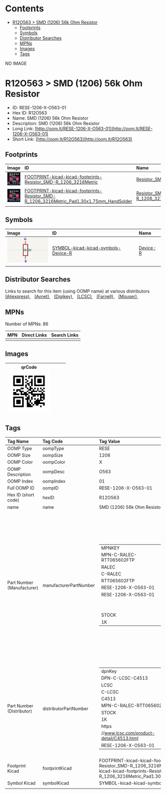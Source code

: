 



Contents
========

* [R12O563 > SMD (1206) 56k Ohm Resistor](#r12o563--smd-1206-56k-ohm-resistor)
	* [Footprints](#footprints)
	* [Symbols](#symbols)
	* [Distributor Searches](#distributor-searches)
	* [MPNs](#mpns)
	* [Images](#images)
	* [Tags](#tags)
  
NO IMAGE  
# R12O563 > SMD (1206) 56k Ohm Resistor

- ID: RESE-1206-X-O563-01
- Hex ID: R12O563
- Name: SMD (1206) 56k Ohm Resistor
- Description: SMD (1206) 56k Ohm Resistor
- Long Link: [http://oom.lt/RESE-1206-X-O563-01](http://oom.lt/RESE-1206-X-O563-01)
- Short Link: [http://oom.lt/R12O563](http://oom.lt/R12O563)

## Footprints
  

|Image|ID|Name|
| :--- | :--- | :--- |
|[![](https://raw.githubusercontent.com/oomlout/oomlout_OOMP_eda_V2/main/FOOTPRINT/kicad/kicad-footprints/Resistor_SMD/R_1206_3216Metric/image_140.png)](https://github.com/oomlout/oomlout_OOMP_eda_V2/tree/main/FOOTPRINT/kicad/kicad-footprints/Resistor_SMD/R_1206_3216Metric/)|[FOOTPRINT-kicad-kicad-footprints-Resistor_SMD-R_1206_3216Metric](https://github.com/oomlout/oomlout_OOMP_eda_V2/tree/main/FOOTPRINT/kicad/kicad-footprints/Resistor_SMD/R_1206_3216Metric/)|[Resistor_SMD : R_1206_3216Metric](https://github.com/oomlout/oomlout_OOMP_eda_V2/tree/main/FOOTPRINT/kicad/kicad-footprints/Resistor_SMD/R_1206_3216Metric/)|
|[![](https://raw.githubusercontent.com/oomlout/oomlout_OOMP_eda_V2/main/FOOTPRINT/kicad/kicad-footprints/Resistor_SMD/R_1206_3216Metric_Pad1.30x1.75mm_HandSolder/image_140.png)](https://github.com/oomlout/oomlout_OOMP_eda_V2/tree/main/FOOTPRINT/kicad/kicad-footprints/Resistor_SMD/R_1206_3216Metric_Pad1.30x1.75mm_HandSolder/)|[FOOTPRINT-kicad-kicad-footprints-Resistor_SMD-R_1206_3216Metric_Pad1.30x1.75mm_HandSolder](https://github.com/oomlout/oomlout_OOMP_eda_V2/tree/main/FOOTPRINT/kicad/kicad-footprints/Resistor_SMD/R_1206_3216Metric_Pad1.30x1.75mm_HandSolder/)|[Resistor_SMD : R_1206_3216Metric_Pad1.30x1.75mm_HandSolder](https://github.com/oomlout/oomlout_OOMP_eda_V2/tree/main/FOOTPRINT/kicad/kicad-footprints/Resistor_SMD/R_1206_3216Metric_Pad1.30x1.75mm_HandSolder/)|
||||

## Symbols
  

|Image|ID|Name|
| :--- | :--- | :--- |
|[![](https://raw.githubusercontent.com/oomlout/oomlout_OOMP_eda_V2/main/SYMBOL/kicad/kicad-symbols/Device/R/image_140.png)](https://github.com/oomlout/oomlout_OOMP_eda_V2/tree/main/SYMBOL/kicad/kicad-symbols/Device/R/)|[SYMBOL-kicad-kicad-symbols-Device-R](https://github.com/oomlout/oomlout_OOMP_eda_V2/tree/main/SYMBOL/kicad/kicad-symbols/Device/R/)|[Device : R](https://github.com/oomlout/oomlout_OOMP_eda_V2/tree/main/SYMBOL/kicad/kicad-symbols/Device/R/)|
||||

## Distributor Searches
  
Links to search for this item (using OOMP name) at various distributors  
[(Aliexpress) ](https://www.aliexpress.com/wholesale?SearchText=1117SMD+1206+56k+Ohm+Resistor)&nbsp;&nbsp;&nbsp;[(Avnet) ](https://www.avnet.com/shop/us/search/SMD+1206+56k+Ohm+Resistor)&nbsp;&nbsp;&nbsp;[(Digikey) ](https://www.digikey.co.uk/en/products/result?s=SMD+1206+56k+Ohm+Resistor)&nbsp;&nbsp;&nbsp;[(LCSC) ](https://www.lcsc.com/search?q=SMD+1206+56k+Ohm+Resistor)&nbsp;&nbsp;&nbsp;[(Farnell) ](https://uk.farnell.com/search?st=SMD+1206+56k+Ohm+Resistor)&nbsp;&nbsp;&nbsp;[(Mouser) ](https://www.mouser.com/c/?q=SMD+1206+56k+Ohm+Resistor)&nbsp;&nbsp;&nbsp;
## MPNs
  
Number of MPNs: 86  

|MPN|Direct Links|Search Links|
| :--- | :--- | :--- |
||||

## Images
  

|qrCode<br>[![](https://raw.githubusercontent.com/oomlout/oomlout_OOMP_parts_V2/main/RESE/1206/X/O563/01/qrCode_140.png)](https://github.com/oomlout/oomlout_OOMP_parts_V2/tree/main/RESE/1206/X/O563/01/qrCode.png)||||
| :---: | :---: | :---: | :---: |

## Tags
  

|Tag Name|Tag Code|Tag Value|
| :--- | :--- | :--- |
|OOMP Type|oompType|RESE|
|OOMP Size|oompSize|1206|
|OOMP Color|oompColor|X|
|OOMP Description|oompDesc|O563|
|OOMP Index|oompIndex|01|
|Full OOMP ID|oompID|RESE-1206-X-O563-01|
|Hex ID (short code)|hexID|R12O563|
|name|name|SMD (1206) 56k Ohm Resistor|
|Part Number (Manufacturer)|manufacturerPartNumber|<table><tr><td>MPNKEY</td></tr><tr><td> MPN-C-RALEC-RTT065602FTP</td><td> MANUFACTURER</td></tr><tr><td> RALEC</td><td> MANUCODE</td></tr><tr><td> C-RALEC</td><td> MPN</td></tr><tr><td> RTT065602FTP</td><td> OOMPIDPARTIAL</td></tr><tr><td> RESE-1206-X-O563-01</td><td> OOMPID</td></tr><tr><td> RESE-1206-X-O563-01</td><td> LINK</td></tr><tr><td> </td><td> DESCRIPTION</td></tr><tr><td> </td><td> TAGS</td></tr><tr><td> STOCK</td></tr><tr><td>1K</td></tr></table></td><td> <table><tr><td>MPNKEY</td></tr><tr><td> MPN-C-UNIROY-1206W4F5602T5E</td><td> MANUFACTURER</td></tr><tr><td> UNI-ROYAL(Uniroyal Elec)</td><td> MANUCODE</td></tr><tr><td> C-UNIROY</td><td> MPN</td></tr><tr><td> 1206W4F5602T5E</td><td> OOMPIDPARTIAL</td></tr><tr><td> RESE-1206-X-O563-01</td><td> OOMPID</td></tr><tr><td> RESE-1206-X-O563-01</td><td> LINK</td></tr><tr><td> </td><td> DESCRIPTION</td></tr><tr><td> </td><td> TAGS</td></tr><tr><td> STOCK</td></tr><tr><td>1K</td></tr></table></td><td> <table><tr><td>MPNKEY</td></tr><tr><td> MPN-C-UNIROY-1206W4J0563T5E</td><td> MANUFACTURER</td></tr><tr><td> UNI-ROYAL(Uniroyal Elec)</td><td> MANUCODE</td></tr><tr><td> C-UNIROY</td><td> MPN</td></tr><tr><td> 1206W4J0563T5E</td><td> OOMPIDPARTIAL</td></tr><tr><td> RESE-1206-X-O563-01</td><td> OOMPID</td></tr><tr><td> RESE-1206-X-O563-01</td><td> LINK</td></tr><tr><td> </td><td> DESCRIPTION</td></tr><tr><td> </td><td> TAGS</td></tr><tr><td> STOCK</td></tr><tr><td>1K</td></tr></table></td><td> <table><tr><td>MPNKEY</td></tr><tr><td> MPN-C-LIZELE-CR1206F45602G</td><td> MANUFACTURER</td></tr><tr><td> LIZ Elec</td><td> MANUCODE</td></tr><tr><td> C-LIZELE</td><td> MPN</td></tr><tr><td> CR1206F45602G</td><td> OOMPIDPARTIAL</td></tr><tr><td> RESE-1206-X-O563-01</td><td> OOMPID</td></tr><tr><td> RESE-1206-X-O563-01</td><td> LINK</td></tr><tr><td> </td><td> DESCRIPTION</td></tr><tr><td> </td><td> TAGS</td></tr><tr><td> STOCK</td></tr><tr><td>1K</td></tr></table></td><td> <table><tr><td>MPNKEY</td></tr><tr><td> MPN-C-LIZELE-CR1206J40563G</td><td> MANUFACTURER</td></tr><tr><td> LIZ Elec</td><td> MANUCODE</td></tr><tr><td> C-LIZELE</td><td> MPN</td></tr><tr><td> CR1206J40563G</td><td> OOMPIDPARTIAL</td></tr><tr><td> RESE-1206-X-O563-01</td><td> OOMPID</td></tr><tr><td> RESE-1206-X-O563-01</td><td> LINK</td></tr><tr><td> </td><td> DESCRIPTION</td></tr><tr><td> </td><td> TAGS</td></tr><tr><td> </td></tr></table></td><td> <table><tr><td>MPNKEY</td></tr><tr><td> MPN-C-RALEC-RTT06563JTP</td><td> MANUFACTURER</td></tr><tr><td> RALEC</td><td> MANUCODE</td></tr><tr><td> C-RALEC</td><td> MPN</td></tr><tr><td> RTT06563JTP</td><td> OOMPIDPARTIAL</td></tr><tr><td> RESE-1206-X-O563-01</td><td> OOMPID</td></tr><tr><td> RESE-1206-X-O563-01</td><td> LINK</td></tr><tr><td> </td><td> DESCRIPTION</td></tr><tr><td> </td><td> TAGS</td></tr><tr><td> </td></tr></table></td><td> <table><tr><td>MPNKEY</td></tr><tr><td> MPN-C-YAGEO-RC1206JR-0756KL</td><td> MANUFACTURER</td></tr><tr><td> YAGEO</td><td> MANUCODE</td></tr><tr><td> C-YAGEO</td><td> MPN</td></tr><tr><td> RC1206JR-0756KL</td><td> OOMPIDPARTIAL</td></tr><tr><td> RESE-1206-X-O563-01</td><td> OOMPID</td></tr><tr><td> RESE-1206-X-O563-01</td><td> LINK</td></tr><tr><td> </td><td> DESCRIPTION</td></tr><tr><td> </td><td> TAGS</td></tr><tr><td> </td></tr></table></td><td> <table><tr><td>MPNKEY</td></tr><tr><td> MPN-C-YAGEO-RC1206FR-0756KL</td><td> MANUFACTURER</td></tr><tr><td> YAGEO</td><td> MANUCODE</td></tr><tr><td> C-YAGEO</td><td> MPN</td></tr><tr><td> RC1206FR-0756KL</td><td> OOMPIDPARTIAL</td></tr><tr><td> RESE-1206-X-O563-01</td><td> OOMPID</td></tr><tr><td> RESE-1206-X-O563-01</td><td> LINK</td></tr><tr><td> </td><td> DESCRIPTION</td></tr><tr><td> </td><td> TAGS</td></tr><tr><td> STOCK</td></tr><tr><td>1K</td></tr></table></td><td> <table><tr><td>MPNKEY</td></tr><tr><td> MPN-C-WALSIN-WR12X5602FTL</td><td> MANUFACTURER</td></tr><tr><td> Walsin Tech Corp</td><td> MANUCODE</td></tr><tr><td> C-WALSIN</td><td> MPN</td></tr><tr><td> WR12X5602FTL</td><td> OOMPIDPARTIAL</td></tr><tr><td> RESE-1206-X-O563-01</td><td> OOMPID</td></tr><tr><td> RESE-1206-X-O563-01</td><td> LINK</td></tr><tr><td> </td><td> DESCRIPTION</td></tr><tr><td> </td><td> TAGS</td></tr><tr><td> </td></tr></table></td><td> <table><tr><td>MPNKEY</td></tr><tr><td> MPN-C-WALSIN-WR12X563JTL</td><td> MANUFACTURER</td></tr><tr><td> Walsin Tech Corp</td><td> MANUCODE</td></tr><tr><td> C-WALSIN</td><td> MPN</td></tr><tr><td> WR12X563JTL</td><td> OOMPIDPARTIAL</td></tr><tr><td> RESE-1206-X-O563-01</td><td> OOMPID</td></tr><tr><td> RESE-1206-X-O563-01</td><td> LINK</td></tr><tr><td> </td><td> DESCRIPTION</td></tr><tr><td> </td><td> TAGS</td></tr><tr><td> </td></tr></table></td><td> <table><tr><td>MPNKEY</td></tr><tr><td> MPN-C-YAGEO-AC1206FR-0756KL</td><td> MANUFACTURER</td></tr><tr><td> YAGEO</td><td> MANUCODE</td></tr><tr><td> C-YAGEO</td><td> MPN</td></tr><tr><td> AC1206FR-0756KL</td><td> OOMPIDPARTIAL</td></tr><tr><td> RESE-1206-X-O563-01</td><td> OOMPID</td></tr><tr><td> RESE-1206-X-O563-01</td><td> LINK</td></tr><tr><td> </td><td> DESCRIPTION</td></tr><tr><td> </td><td> TAGS</td></tr><tr><td> STOCK</td></tr><tr><td>1K</td></tr></table></td><td> <table><tr><td>MPNKEY</td></tr><tr><td> MPN-C-YAGEO-AC1206JR-0756KL</td><td> MANUFACTURER</td></tr><tr><td> YAGEO</td><td> MANUCODE</td></tr><tr><td> C-YAGEO</td><td> MPN</td></tr><tr><td> AC1206JR-0756KL</td><td> OOMPIDPARTIAL</td></tr><tr><td> RESE-1206-X-O563-01</td><td> OOMPID</td></tr><tr><td> RESE-1206-X-O563-01</td><td> LINK</td></tr><tr><td> </td><td> DESCRIPTION</td></tr><tr><td> </td><td> TAGS</td></tr><tr><td> </td></tr></table></td><td> <table><tr><td>MPNKEY</td></tr><tr><td> MPN-C-EVEROH-CR1206F56K0P05Z</td><td> MANUFACTURER</td></tr><tr><td> Ever Ohms Tech</td><td> MANUCODE</td></tr><tr><td> C-EVEROH</td><td> MPN</td></tr><tr><td> CR1206F56K0P05Z</td><td> OOMPIDPARTIAL</td></tr><tr><td> RESE-1206-X-O563-01</td><td> OOMPID</td></tr><tr><td> RESE-1206-X-O563-01</td><td> LINK</td></tr><tr><td> </td><td> DESCRIPTION</td></tr><tr><td> </td><td> TAGS</td></tr><tr><td> </td></tr></table></td><td> <table><tr><td>MPNKEY</td></tr><tr><td> MPN-C-EVEROH-CR1206J56K0P05Z</td><td> MANUFACTURER</td></tr><tr><td> Ever Ohms Tech</td><td> MANUCODE</td></tr><tr><td> C-EVEROH</td><td> MPN</td></tr><tr><td> CR1206J56K0P05Z</td><td> OOMPIDPARTIAL</td></tr><tr><td> RESE-1206-X-O563-01</td><td> OOMPID</td></tr><tr><td> RESE-1206-X-O563-01</td><td> LINK</td></tr><tr><td> </td><td> DESCRIPTION</td></tr><tr><td> </td><td> TAGS</td></tr><tr><td> STOCK</td></tr><tr><td>1K</td></tr></table></td><td> <table><tr><td>MPNKEY</td></tr><tr><td> MPN-C-FHGUAN-RS-06K563JT</td><td> MANUFACTURER</td></tr><tr><td> FH (Guangdong Fenghua Advanced Tech)</td><td> MANUCODE</td></tr><tr><td> C-FHGUAN</td><td> MPN</td></tr><tr><td> RS-06K563JT</td><td> OOMPIDPARTIAL</td></tr><tr><td> RESE-1206-X-O563-01</td><td> OOMPID</td></tr><tr><td> RESE-1206-X-O563-01</td><td> LINK</td></tr><tr><td> </td><td> DESCRIPTION</td></tr><tr><td> </td><td> TAGS</td></tr><tr><td> </td></tr></table></td><td> <table><tr><td>MPNKEY</td></tr><tr><td> MPN-C-FHGUAN-RS-06K5602FT</td><td> MANUFACTURER</td></tr><tr><td> FH (Guangdong Fenghua Advanced Tech)</td><td> MANUCODE</td></tr><tr><td> C-FHGUAN</td><td> MPN</td></tr><tr><td> RS-06K5602FT</td><td> OOMPIDPARTIAL</td></tr><tr><td> RESE-1206-X-O563-01</td><td> OOMPID</td></tr><tr><td> RESE-1206-X-O563-01</td><td> LINK</td></tr><tr><td> </td><td> DESCRIPTION</td></tr><tr><td> </td><td> TAGS</td></tr><tr><td> STOCK</td></tr><tr><td>1K</td></tr></table></td><td> <table><tr><td>MPNKEY</td></tr><tr><td> MPN-C-KOASPE-RK73H2BTTD5602F</td><td> MANUFACTURER</td></tr><tr><td> KOA Speer Elec</td><td> MANUCODE</td></tr><tr><td> C-KOASPE</td><td> MPN</td></tr><tr><td> RK73H2BTTD5602F</td><td> OOMPIDPARTIAL</td></tr><tr><td> RESE-1206-X-O563-01</td><td> OOMPID</td></tr><tr><td> RESE-1206-X-O563-01</td><td> LINK</td></tr><tr><td> </td><td> DESCRIPTION</td></tr><tr><td> </td><td> TAGS</td></tr><tr><td> </td></tr></table></td><td> <table><tr><td>MPNKEY</td></tr><tr><td> MPN-C-RESIST-AECR1206F56K0K9</td><td> MANUFACTURER</td></tr><tr><td> Resistor.Today</td><td> MANUCODE</td></tr><tr><td> C-RESIST</td><td> MPN</td></tr><tr><td> AECR1206F56K0K9</td><td> OOMPIDPARTIAL</td></tr><tr><td> RESE-1206-X-O563-01</td><td> OOMPID</td></tr><tr><td> RESE-1206-X-O563-01</td><td> LINK</td></tr><tr><td> </td><td> DESCRIPTION</td></tr><tr><td> </td><td> TAGS</td></tr><tr><td> </td></tr></table></td><td> <table><tr><td>MPNKEY</td></tr><tr><td> MPN-C-UNIROY-AS0606J0563T5E</td><td> MANUFACTURER</td></tr><tr><td> UNI-ROYAL(Uniroyal Elec)</td><td> MANUCODE</td></tr><tr><td> C-UNIROY</td><td> MPN</td></tr><tr><td> AS0606J0563T5E</td><td> OOMPIDPARTIAL</td></tr><tr><td> RESE-1206-X-O563-01</td><td> OOMPID</td></tr><tr><td> RESE-1206-X-O563-01</td><td> LINK</td></tr><tr><td> </td><td> DESCRIPTION</td></tr><tr><td> </td><td> TAGS</td></tr><tr><td> </td></tr></table></td><td> <table><tr><td>MPNKEY</td></tr><tr><td> MPN-C-UNIROY-CQ06W4F5602T5E</td><td> MANUFACTURER</td></tr><tr><td> UNI-ROYAL(Uniroyal Elec)</td><td> MANUCODE</td></tr><tr><td> C-UNIROY</td><td> MPN</td></tr><tr><td> CQ06W4F5602T5E</td><td> OOMPIDPARTIAL</td></tr><tr><td> RESE-1206-X-O563-01</td><td> OOMPID</td></tr><tr><td> RESE-1206-X-O563-01</td><td> LINK</td></tr><tr><td> </td><td> DESCRIPTION</td></tr><tr><td> </td><td> TAGS</td></tr><tr><td> </td></tr></table></td><td> <table><tr><td>MPNKEY</td></tr><tr><td> MPN-C-VISHAY-TNPW12065K56BETA</td><td> MANUFACTURER</td></tr><tr><td> Vishay Intertech</td><td> MANUCODE</td></tr><tr><td> C-VISHAY</td><td> MPN</td></tr><tr><td> TNPW12065K56BETA</td><td> OOMPIDPARTIAL</td></tr><tr><td> RESE-1206-X-O563-01</td><td> OOMPID</td></tr><tr><td> RESE-1206-X-O563-01</td><td> LINK</td></tr><tr><td> </td><td> DESCRIPTION</td></tr><tr><td> </td><td> TAGS</td></tr><tr><td> </td></tr></table></td><td> <table><tr><td>MPNKEY</td></tr><tr><td> MPN-C-VISHAY-TNPW12068K56BETA</td><td> MANUFACTURER</td></tr><tr><td> Vishay Intertech</td><td> MANUCODE</td></tr><tr><td> C-VISHAY</td><td> MPN</td></tr><tr><td> TNPW12068K56BETA</td><td> OOMPIDPARTIAL</td></tr><tr><td> RESE-1206-X-O563-01</td><td> OOMPID</td></tr><tr><td> RESE-1206-X-O563-01</td><td> LINK</td></tr><tr><td> </td><td> DESCRIPTION</td></tr><tr><td> </td><td> TAGS</td></tr><tr><td> </td></tr></table></td><td> <table><tr><td>MPNKEY</td></tr><tr><td> MPN-C-VISHAY-TNPW12068K56BEEA</td><td> MANUFACTURER</td></tr><tr><td> Vishay Intertech</td><td> MANUCODE</td></tr><tr><td> C-VISHAY</td><td> MPN</td></tr><tr><td> TNPW12068K56BEEA</td><td> OOMPIDPARTIAL</td></tr><tr><td> RESE-1206-X-O563-01</td><td> OOMPID</td></tr><tr><td> RESE-1206-X-O563-01</td><td> LINK</td></tr><tr><td> </td><td> DESCRIPTION</td></tr><tr><td> </td><td> TAGS</td></tr><tr><td> </td></tr></table></td><td> <table><tr><td>MPNKEY</td></tr><tr><td> MPN-C-SUSUMU-PRG3216P-5602-B-T5</td><td> MANUFACTURER</td></tr><tr><td> SUSUMU</td><td> MANUCODE</td></tr><tr><td> C-SUSUMU</td><td> MPN</td></tr><tr><td> PRG3216P-5602-B-T5</td><td> OOMPIDPARTIAL</td></tr><tr><td> RESE-1206-X-O563-01</td><td> OOMPID</td></tr><tr><td> RESE-1206-X-O563-01</td><td> LINK</td></tr><tr><td> </td><td> DESCRIPTION</td></tr><tr><td> </td><td> TAGS</td></tr><tr><td> </td></tr></table></td><td> <table><tr><td>MPNKEY</td></tr><tr><td> MPN-C-SUSUMU-HRG3216P-5602-D-T5</td><td> MANUFACTURER</td></tr><tr><td> SUSUMU</td><td> MANUCODE</td></tr><tr><td> C-SUSUMU</td><td> MPN</td></tr><tr><td> HRG3216P-5602-D-T5</td><td> OOMPIDPARTIAL</td></tr><tr><td> RESE-1206-X-O563-01</td><td> OOMPID</td></tr><tr><td> RESE-1206-X-O563-01</td><td> LINK</td></tr><tr><td> </td><td> DESCRIPTION</td></tr><tr><td> </td><td> TAGS</td></tr><tr><td> </td></tr></table></td><td> <table><tr><td>MPNKEY</td></tr><tr><td> MPN-C-VISHAY-TNPW120656K0BEEN</td><td> MANUFACTURER</td></tr><tr><td> Vishay Intertech</td><td> MANUCODE</td></tr><tr><td> C-VISHAY</td><td> MPN</td></tr><tr><td> TNPW120656K0BEEN</td><td> OOMPIDPARTIAL</td></tr><tr><td> RESE-1206-X-O563-01</td><td> OOMPID</td></tr><tr><td> RESE-1206-X-O563-01</td><td> LINK</td></tr><tr><td> </td><td> DESCRIPTION</td></tr><tr><td> </td><td> TAGS</td></tr><tr><td> </td></tr></table></td><td> <table><tr><td>MPNKEY</td></tr><tr><td> MPN-C-SUSUMU-RG3216N-5602-B-T5</td><td> MANUFACTURER</td></tr><tr><td> SUSUMU</td><td> MANUCODE</td></tr><tr><td> C-SUSUMU</td><td> MPN</td></tr><tr><td> RG3216N-5602-B-T5</td><td> OOMPIDPARTIAL</td></tr><tr><td> RESE-1206-X-O563-01</td><td> OOMPID</td></tr><tr><td> RESE-1206-X-O563-01</td><td> LINK</td></tr><tr><td> </td><td> DESCRIPTION</td></tr><tr><td> </td><td> TAGS</td></tr><tr><td> </td></tr></table></td><td> <table><tr><td>MPNKEY</td></tr><tr><td> MPN-C-VISHAY-MCA12060E5602BP100</td><td> MANUFACTURER</td></tr><tr><td> Vishay Intertech</td><td> MANUCODE</td></tr><tr><td> C-VISHAY</td><td> MPN</td></tr><tr><td> MCA12060E5602BP100</td><td> OOMPIDPARTIAL</td></tr><tr><td> RESE-1206-X-O563-01</td><td> OOMPID</td></tr><tr><td> RESE-1206-X-O563-01</td><td> LINK</td></tr><tr><td> </td><td> DESCRIPTION</td></tr><tr><td> </td><td> TAGS</td></tr><tr><td> </td></tr></table></td><td> <table><tr><td>MPNKEY</td></tr><tr><td> MPN-C-VISHAY-TNPW1206156KBYEA</td><td> MANUFACTURER</td></tr><tr><td> Vishay Intertech</td><td> MANUCODE</td></tr><tr><td> C-VISHAY</td><td> MPN</td></tr><tr><td> TNPW1206156KBYEA</td><td> OOMPIDPARTIAL</td></tr><tr><td> RESE-1206-X-O563-01</td><td> OOMPID</td></tr><tr><td> RESE-1206-X-O563-01</td><td> LINK</td></tr><tr><td> </td><td> DESCRIPTION</td></tr><tr><td> </td><td> TAGS</td></tr><tr><td> </td></tr></table></td><td> <table><tr><td>MPNKEY</td></tr><tr><td> MPN-C-VISHAY-TNPW120656K0BYEA</td><td> MANUFACTURER</td></tr><tr><td> Vishay Intertech</td><td> MANUCODE</td></tr><tr><td> C-VISHAY</td><td> MPN</td></tr><tr><td> TNPW120656K0BYEA</td><td> OOMPIDPARTIAL</td></tr><tr><td> RESE-1206-X-O563-01</td><td> OOMPID</td></tr><tr><td> RESE-1206-X-O563-01</td><td> LINK</td></tr><tr><td> </td><td> DESCRIPTION</td></tr><tr><td> </td><td> TAGS</td></tr><tr><td> </td></tr></table></td><td> <table><tr><td>MPNKEY</td></tr><tr><td> MPN-C-VISHAY-TNPW120656K0BETA</td><td> MANUFACTURER</td></tr><tr><td> Vishay Intertech</td><td> MANUCODE</td></tr><tr><td> C-VISHAY</td><td> MPN</td></tr><tr><td> TNPW120656K0BETA</td><td> OOMPIDPARTIAL</td></tr><tr><td> RESE-1206-X-O563-01</td><td> OOMPID</td></tr><tr><td> RESE-1206-X-O563-01</td><td> LINK</td></tr><tr><td> </td><td> DESCRIPTION</td></tr><tr><td> </td><td> TAGS</td></tr><tr><td> </td></tr></table></td><td> <table><tr><td>MPNKEY</td></tr><tr><td> MPN-C-VISHAY-CRCW120656K0FKEAHP</td><td> MANUFACTURER</td></tr><tr><td> Vishay Intertech</td><td> MANUCODE</td></tr><tr><td> C-VISHAY</td><td> MPN</td></tr><tr><td> CRCW120656K0FKEAHP</td><td> OOMPIDPARTIAL</td></tr><tr><td> RESE-1206-X-O563-01</td><td> OOMPID</td></tr><tr><td> RESE-1206-X-O563-01</td><td> LINK</td></tr><tr><td> </td><td> DESCRIPTION</td></tr><tr><td> </td><td> TAGS</td></tr><tr><td> </td></tr></table></td><td> <table><tr><td>MPNKEY</td></tr><tr><td> MPN-C-PANASO-ERA-8AEB563V</td><td> MANUFACTURER</td></tr><tr><td> PANASONIC</td><td> MANUCODE</td></tr><tr><td> C-PANASO</td><td> MPN</td></tr><tr><td> ERA-8AEB563V</td><td> OOMPIDPARTIAL</td></tr><tr><td> RESE-1206-X-O563-01</td><td> OOMPID</td></tr><tr><td> RESE-1206-X-O563-01</td><td> LINK</td></tr><tr><td> </td><td> DESCRIPTION</td></tr><tr><td> </td><td> TAGS</td></tr><tr><td> </td></tr></table></td><td> <table><tr><td>MPNKEY</td></tr><tr><td> MPN-C-VISHAY-PATT1206E5602BGT1</td><td> MANUFACTURER</td></tr><tr><td> Vishay Intertech</td><td> MANUCODE</td></tr><tr><td> C-VISHAY</td><td> MPN</td></tr><tr><td> PATT1206E5602BGT1</td><td> OOMPIDPARTIAL</td></tr><tr><td> RESE-1206-X-O563-01</td><td> OOMPID</td></tr><tr><td> RESE-1206-X-O563-01</td><td> LINK</td></tr><tr><td> </td><td> DESCRIPTION</td></tr><tr><td> </td><td> TAGS</td></tr><tr><td> </td></tr></table></td><td> <table><tr><td>MPNKEY</td></tr><tr><td> MPN-C-PANASO-ERJ-8ENF5602V</td><td> MANUFACTURER</td></tr><tr><td> PANASONIC</td><td> MANUCODE</td></tr><tr><td> C-PANASO</td><td> MPN</td></tr><tr><td> ERJ-8ENF5602V</td><td> OOMPIDPARTIAL</td></tr><tr><td> RESE-1206-X-O563-01</td><td> OOMPID</td></tr><tr><td> RESE-1206-X-O563-01</td><td> LINK</td></tr><tr><td> </td><td> DESCRIPTION</td></tr><tr><td> </td><td> TAGS</td></tr><tr><td> </td></tr></table></td><td> <table><tr><td>MPNKEY</td></tr><tr><td> MPN-C-TECONN-CRGP1206F56K</td><td> MANUFACTURER</td></tr><tr><td> TE Connectivity</td><td> MANUCODE</td></tr><tr><td> C-TECONN</td><td> MPN</td></tr><tr><td> CRGP1206F56K</td><td> OOMPIDPARTIAL</td></tr><tr><td> RESE-1206-X-O563-01</td><td> OOMPID</td></tr><tr><td> RESE-1206-X-O563-01</td><td> LINK</td></tr><tr><td> </td><td> DESCRIPTION</td></tr><tr><td> </td><td> TAGS</td></tr><tr><td> </td></tr></table></td><td> <table><tr><td>MPNKEY</td></tr><tr><td> MPN-C-VISHAY-TNPW120656K0BEEA</td><td> MANUFACTURER</td></tr><tr><td> Vishay Intertech</td><td> MANUCODE</td></tr><tr><td> C-VISHAY</td><td> MPN</td></tr><tr><td> TNPW120656K0BEEA</td><td> OOMPIDPARTIAL</td></tr><tr><td> RESE-1206-X-O563-01</td><td> OOMPID</td></tr><tr><td> RESE-1206-X-O563-01</td><td> LINK</td></tr><tr><td> </td><td> DESCRIPTION</td></tr><tr><td> </td><td> TAGS</td></tr><tr><td> </td></tr></table></td><td> <table><tr><td>MPNKEY</td></tr><tr><td> MPN-C-PANASO-ERJ-P08J563V</td><td> MANUFACTURER</td></tr><tr><td> PANASONIC</td><td> MANUCODE</td></tr><tr><td> C-PANASO</td><td> MPN</td></tr><tr><td> ERJ-P08J563V</td><td> OOMPIDPARTIAL</td></tr><tr><td> RESE-1206-X-O563-01</td><td> OOMPID</td></tr><tr><td> RESE-1206-X-O563-01</td><td> LINK</td></tr><tr><td> </td><td> DESCRIPTION</td></tr><tr><td> </td><td> TAGS</td></tr><tr><td> </td></tr></table></td><td> <table><tr><td>MPNKEY</td></tr><tr><td> MPN-C-PANASO-ERA-8APB563V</td><td> MANUFACTURER</td></tr><tr><td> PANASONIC</td><td> MANUCODE</td></tr><tr><td> C-PANASO</td><td> MPN</td></tr><tr><td> ERA-8APB563V</td><td> OOMPIDPARTIAL</td></tr><tr><td> RESE-1206-X-O563-01</td><td> OOMPID</td></tr><tr><td> RESE-1206-X-O563-01</td><td> LINK</td></tr><tr><td> </td><td> DESCRIPTION</td></tr><tr><td> </td><td> TAGS</td></tr><tr><td> </td></tr></table></td><td> <table><tr><td>MPNKEY</td></tr><tr><td> MPN-C-PANASO-ERA-8ARW563V</td><td> MANUFACTURER</td></tr><tr><td> PANASONIC</td><td> MANUCODE</td></tr><tr><td> C-PANASO</td><td> MPN</td></tr><tr><td> ERA-8ARW563V</td><td> OOMPIDPARTIAL</td></tr><tr><td> RESE-1206-X-O563-01</td><td> OOMPID</td></tr><tr><td> RESE-1206-X-O563-01</td><td> LINK</td></tr><tr><td> </td><td> DESCRIPTION</td></tr><tr><td> </td><td> TAGS</td></tr><tr><td> </td></tr></table></td><td> <table><tr><td>MPNKEY</td></tr><tr><td> MPN-C-TECONN-CRG1206F56K</td><td> MANUFACTURER</td></tr><tr><td> TE Connectivity</td><td> MANUCODE</td></tr><tr><td> C-TECONN</td><td> MPN</td></tr><tr><td> CRG1206F56K</td><td> OOMPIDPARTIAL</td></tr><tr><td> RESE-1206-X-O563-01</td><td> OOMPID</td></tr><tr><td> RESE-1206-X-O563-01</td><td> LINK</td></tr><tr><td> </td><td> DESCRIPTION</td></tr><tr><td> </td><td> TAGS</td></tr><tr><td> </td></tr></table></td><td> <table><tr><td>MPNKEY</td></tr><tr><td> MPN-C-TECONN-CRGH1206J56K</td><td> MANUFACTURER</td></tr><tr><td> TE Connectivity</td><td> MANUCODE</td></tr><tr><td> C-TECONN</td><td> MPN</td></tr><tr><td> CRGH1206J56K</td><td> OOMPIDPARTIAL</td></tr><tr><td> RESE-1206-X-O563-01</td><td> OOMPID</td></tr><tr><td> RESE-1206-X-O563-01</td><td> LINK</td></tr><tr><td> </td><td> DESCRIPTION</td></tr><tr><td> </td><td> TAGS</td></tr><tr><td> </td></tr></table></td><td> <table><tr><td>MPNKEY</td></tr><tr><td> MPN-C-ROHMSE-KTR18EZPJ563</td><td> MANUFACTURER</td></tr><tr><td> ROHM Semicon</td><td> MANUCODE</td></tr><tr><td> C-ROHMSE</td><td> MPN</td></tr><tr><td> KTR18EZPJ563</td><td> OOMPIDPARTIAL</td></tr><tr><td> RESE-1206-X-O563-01</td><td> OOMPID</td></tr><tr><td> RESE-1206-X-O563-01</td><td> LINK</td></tr><tr><td> </td><td> DESCRIPTION</td></tr><tr><td> </td><td> TAGS</td></tr><tr><td> </td></tr></table></td><td> <table><tr><td>MPNKEY</td></tr><tr><td> MPN-C-RALEC-RTT065602FTP</td><td> MANUFACTURER</td></tr><tr><td> RALEC</td><td> MANUCODE</td></tr><tr><td> C-RALEC</td><td> MPN</td></tr><tr><td> RTT065602FTP</td><td> OOMPIDPARTIAL</td></tr><tr><td> RESE-1206-X-O563-01</td><td> OOMPID</td></tr><tr><td> RESE-1206-X-O563-01</td><td> LINK</td></tr><tr><td> </td><td> DESCRIPTION</td></tr><tr><td> </td><td> TAGS</td></tr><tr><td> STOCK</td></tr><tr><td>1K</td></tr></table></td><td> <table><tr><td>MPNKEY</td></tr><tr><td> MPN-C-UNIROY-1206W4F5602T5E</td><td> MANUFACTURER</td></tr><tr><td> UNI-ROYAL(Uniroyal Elec)</td><td> MANUCODE</td></tr><tr><td> C-UNIROY</td><td> MPN</td></tr><tr><td> 1206W4F5602T5E</td><td> OOMPIDPARTIAL</td></tr><tr><td> RESE-1206-X-O563-01</td><td> OOMPID</td></tr><tr><td> RESE-1206-X-O563-01</td><td> LINK</td></tr><tr><td> </td><td> DESCRIPTION</td></tr><tr><td> </td><td> TAGS</td></tr><tr><td> STOCK</td></tr><tr><td>1K</td></tr></table></td><td> <table><tr><td>MPNKEY</td></tr><tr><td> MPN-C-UNIROY-1206W4J0563T5E</td><td> MANUFACTURER</td></tr><tr><td> UNI-ROYAL(Uniroyal Elec)</td><td> MANUCODE</td></tr><tr><td> C-UNIROY</td><td> MPN</td></tr><tr><td> 1206W4J0563T5E</td><td> OOMPIDPARTIAL</td></tr><tr><td> RESE-1206-X-O563-01</td><td> OOMPID</td></tr><tr><td> RESE-1206-X-O563-01</td><td> LINK</td></tr><tr><td> </td><td> DESCRIPTION</td></tr><tr><td> </td><td> TAGS</td></tr><tr><td> STOCK</td></tr><tr><td>1K</td></tr></table></td><td> <table><tr><td>MPNKEY</td></tr><tr><td> MPN-C-LIZELE-CR1206F45602G</td><td> MANUFACTURER</td></tr><tr><td> LIZ Elec</td><td> MANUCODE</td></tr><tr><td> C-LIZELE</td><td> MPN</td></tr><tr><td> CR1206F45602G</td><td> OOMPIDPARTIAL</td></tr><tr><td> RESE-1206-X-O563-01</td><td> OOMPID</td></tr><tr><td> RESE-1206-X-O563-01</td><td> LINK</td></tr><tr><td> </td><td> DESCRIPTION</td></tr><tr><td> </td><td> TAGS</td></tr><tr><td> STOCK</td></tr><tr><td>1K</td></tr></table></td><td> <table><tr><td>MPNKEY</td></tr><tr><td> MPN-C-LIZELE-CR1206J40563G</td><td> MANUFACTURER</td></tr><tr><td> LIZ Elec</td><td> MANUCODE</td></tr><tr><td> C-LIZELE</td><td> MPN</td></tr><tr><td> CR1206J40563G</td><td> OOMPIDPARTIAL</td></tr><tr><td> RESE-1206-X-O563-01</td><td> OOMPID</td></tr><tr><td> RESE-1206-X-O563-01</td><td> LINK</td></tr><tr><td> </td><td> DESCRIPTION</td></tr><tr><td> </td><td> TAGS</td></tr><tr><td> </td></tr></table></td><td> <table><tr><td>MPNKEY</td></tr><tr><td> MPN-C-RALEC-RTT06563JTP</td><td> MANUFACTURER</td></tr><tr><td> RALEC</td><td> MANUCODE</td></tr><tr><td> C-RALEC</td><td> MPN</td></tr><tr><td> RTT06563JTP</td><td> OOMPIDPARTIAL</td></tr><tr><td> RESE-1206-X-O563-01</td><td> OOMPID</td></tr><tr><td> RESE-1206-X-O563-01</td><td> LINK</td></tr><tr><td> </td><td> DESCRIPTION</td></tr><tr><td> </td><td> TAGS</td></tr><tr><td> </td></tr></table></td><td> <table><tr><td>MPNKEY</td></tr><tr><td> MPN-C-YAGEO-RC1206JR-0756KL</td><td> MANUFACTURER</td></tr><tr><td> YAGEO</td><td> MANUCODE</td></tr><tr><td> C-YAGEO</td><td> MPN</td></tr><tr><td> RC1206JR-0756KL</td><td> OOMPIDPARTIAL</td></tr><tr><td> RESE-1206-X-O563-01</td><td> OOMPID</td></tr><tr><td> RESE-1206-X-O563-01</td><td> LINK</td></tr><tr><td> </td><td> DESCRIPTION</td></tr><tr><td> </td><td> TAGS</td></tr><tr><td> </td></tr></table></td><td> <table><tr><td>MPNKEY</td></tr><tr><td> MPN-C-YAGEO-RC1206FR-0756KL</td><td> MANUFACTURER</td></tr><tr><td> YAGEO</td><td> MANUCODE</td></tr><tr><td> C-YAGEO</td><td> MPN</td></tr><tr><td> RC1206FR-0756KL</td><td> OOMPIDPARTIAL</td></tr><tr><td> RESE-1206-X-O563-01</td><td> OOMPID</td></tr><tr><td> RESE-1206-X-O563-01</td><td> LINK</td></tr><tr><td> </td><td> DESCRIPTION</td></tr><tr><td> </td><td> TAGS</td></tr><tr><td> STOCK</td></tr><tr><td>1K</td></tr></table></td><td> <table><tr><td>MPNKEY</td></tr><tr><td> MPN-C-WALSIN-WR12X5602FTL</td><td> MANUFACTURER</td></tr><tr><td> Walsin Tech Corp</td><td> MANUCODE</td></tr><tr><td> C-WALSIN</td><td> MPN</td></tr><tr><td> WR12X5602FTL</td><td> OOMPIDPARTIAL</td></tr><tr><td> RESE-1206-X-O563-01</td><td> OOMPID</td></tr><tr><td> RESE-1206-X-O563-01</td><td> LINK</td></tr><tr><td> </td><td> DESCRIPTION</td></tr><tr><td> </td><td> TAGS</td></tr><tr><td> </td></tr></table></td><td> <table><tr><td>MPNKEY</td></tr><tr><td> MPN-C-WALSIN-WR12X563JTL</td><td> MANUFACTURER</td></tr><tr><td> Walsin Tech Corp</td><td> MANUCODE</td></tr><tr><td> C-WALSIN</td><td> MPN</td></tr><tr><td> WR12X563JTL</td><td> OOMPIDPARTIAL</td></tr><tr><td> RESE-1206-X-O563-01</td><td> OOMPID</td></tr><tr><td> RESE-1206-X-O563-01</td><td> LINK</td></tr><tr><td> </td><td> DESCRIPTION</td></tr><tr><td> </td><td> TAGS</td></tr><tr><td> </td></tr></table></td><td> <table><tr><td>MPNKEY</td></tr><tr><td> MPN-C-YAGEO-AC1206FR-0756KL</td><td> MANUFACTURER</td></tr><tr><td> YAGEO</td><td> MANUCODE</td></tr><tr><td> C-YAGEO</td><td> MPN</td></tr><tr><td> AC1206FR-0756KL</td><td> OOMPIDPARTIAL</td></tr><tr><td> RESE-1206-X-O563-01</td><td> OOMPID</td></tr><tr><td> RESE-1206-X-O563-01</td><td> LINK</td></tr><tr><td> </td><td> DESCRIPTION</td></tr><tr><td> </td><td> TAGS</td></tr><tr><td> STOCK</td></tr><tr><td>1K</td></tr></table></td><td> <table><tr><td>MPNKEY</td></tr><tr><td> MPN-C-YAGEO-AC1206JR-0756KL</td><td> MANUFACTURER</td></tr><tr><td> YAGEO</td><td> MANUCODE</td></tr><tr><td> C-YAGEO</td><td> MPN</td></tr><tr><td> AC1206JR-0756KL</td><td> OOMPIDPARTIAL</td></tr><tr><td> RESE-1206-X-O563-01</td><td> OOMPID</td></tr><tr><td> RESE-1206-X-O563-01</td><td> LINK</td></tr><tr><td> </td><td> DESCRIPTION</td></tr><tr><td> </td><td> TAGS</td></tr><tr><td> </td></tr></table></td><td> <table><tr><td>MPNKEY</td></tr><tr><td> MPN-C-EVEROH-CR1206F56K0P05Z</td><td> MANUFACTURER</td></tr><tr><td> Ever Ohms Tech</td><td> MANUCODE</td></tr><tr><td> C-EVEROH</td><td> MPN</td></tr><tr><td> CR1206F56K0P05Z</td><td> OOMPIDPARTIAL</td></tr><tr><td> RESE-1206-X-O563-01</td><td> OOMPID</td></tr><tr><td> RESE-1206-X-O563-01</td><td> LINK</td></tr><tr><td> </td><td> DESCRIPTION</td></tr><tr><td> </td><td> TAGS</td></tr><tr><td> </td></tr></table></td><td> <table><tr><td>MPNKEY</td></tr><tr><td> MPN-C-EVEROH-CR1206J56K0P05Z</td><td> MANUFACTURER</td></tr><tr><td> Ever Ohms Tech</td><td> MANUCODE</td></tr><tr><td> C-EVEROH</td><td> MPN</td></tr><tr><td> CR1206J56K0P05Z</td><td> OOMPIDPARTIAL</td></tr><tr><td> RESE-1206-X-O563-01</td><td> OOMPID</td></tr><tr><td> RESE-1206-X-O563-01</td><td> LINK</td></tr><tr><td> </td><td> DESCRIPTION</td></tr><tr><td> </td><td> TAGS</td></tr><tr><td> STOCK</td></tr><tr><td>1K</td></tr></table></td><td> <table><tr><td>MPNKEY</td></tr><tr><td> MPN-C-FHGUAN-RS-06K563JT</td><td> MANUFACTURER</td></tr><tr><td> FH (Guangdong Fenghua Advanced Tech)</td><td> MANUCODE</td></tr><tr><td> C-FHGUAN</td><td> MPN</td></tr><tr><td> RS-06K563JT</td><td> OOMPIDPARTIAL</td></tr><tr><td> RESE-1206-X-O563-01</td><td> OOMPID</td></tr><tr><td> RESE-1206-X-O563-01</td><td> LINK</td></tr><tr><td> </td><td> DESCRIPTION</td></tr><tr><td> </td><td> TAGS</td></tr><tr><td> </td></tr></table></td><td> <table><tr><td>MPNKEY</td></tr><tr><td> MPN-C-FHGUAN-RS-06K5602FT</td><td> MANUFACTURER</td></tr><tr><td> FH (Guangdong Fenghua Advanced Tech)</td><td> MANUCODE</td></tr><tr><td> C-FHGUAN</td><td> MPN</td></tr><tr><td> RS-06K5602FT</td><td> OOMPIDPARTIAL</td></tr><tr><td> RESE-1206-X-O563-01</td><td> OOMPID</td></tr><tr><td> RESE-1206-X-O563-01</td><td> LINK</td></tr><tr><td> </td><td> DESCRIPTION</td></tr><tr><td> </td><td> TAGS</td></tr><tr><td> STOCK</td></tr><tr><td>1K</td></tr></table></td><td> <table><tr><td>MPNKEY</td></tr><tr><td> MPN-C-KOASPE-RK73H2BTTD5602F</td><td> MANUFACTURER</td></tr><tr><td> KOA Speer Elec</td><td> MANUCODE</td></tr><tr><td> C-KOASPE</td><td> MPN</td></tr><tr><td> RK73H2BTTD5602F</td><td> OOMPIDPARTIAL</td></tr><tr><td> RESE-1206-X-O563-01</td><td> OOMPID</td></tr><tr><td> RESE-1206-X-O563-01</td><td> LINK</td></tr><tr><td> </td><td> DESCRIPTION</td></tr><tr><td> </td><td> TAGS</td></tr><tr><td> </td></tr></table></td><td> <table><tr><td>MPNKEY</td></tr><tr><td> MPN-C-RESIST-AECR1206F56K0K9</td><td> MANUFACTURER</td></tr><tr><td> Resistor.Today</td><td> MANUCODE</td></tr><tr><td> C-RESIST</td><td> MPN</td></tr><tr><td> AECR1206F56K0K9</td><td> OOMPIDPARTIAL</td></tr><tr><td> RESE-1206-X-O563-01</td><td> OOMPID</td></tr><tr><td> RESE-1206-X-O563-01</td><td> LINK</td></tr><tr><td> </td><td> DESCRIPTION</td></tr><tr><td> </td><td> TAGS</td></tr><tr><td> </td></tr></table></td><td> <table><tr><td>MPNKEY</td></tr><tr><td> MPN-C-UNIROY-AS0606J0563T5E</td><td> MANUFACTURER</td></tr><tr><td> UNI-ROYAL(Uniroyal Elec)</td><td> MANUCODE</td></tr><tr><td> C-UNIROY</td><td> MPN</td></tr><tr><td> AS0606J0563T5E</td><td> OOMPIDPARTIAL</td></tr><tr><td> RESE-1206-X-O563-01</td><td> OOMPID</td></tr><tr><td> RESE-1206-X-O563-01</td><td> LINK</td></tr><tr><td> </td><td> DESCRIPTION</td></tr><tr><td> </td><td> TAGS</td></tr><tr><td> </td></tr></table></td><td> <table><tr><td>MPNKEY</td></tr><tr><td> MPN-C-UNIROY-CQ06W4F5602T5E</td><td> MANUFACTURER</td></tr><tr><td> UNI-ROYAL(Uniroyal Elec)</td><td> MANUCODE</td></tr><tr><td> C-UNIROY</td><td> MPN</td></tr><tr><td> CQ06W4F5602T5E</td><td> OOMPIDPARTIAL</td></tr><tr><td> RESE-1206-X-O563-01</td><td> OOMPID</td></tr><tr><td> RESE-1206-X-O563-01</td><td> LINK</td></tr><tr><td> </td><td> DESCRIPTION</td></tr><tr><td> </td><td> TAGS</td></tr><tr><td> </td></tr></table></td><td> <table><tr><td>MPNKEY</td></tr><tr><td> MPN-C-VISHAY-TNPW12065K56BETA</td><td> MANUFACTURER</td></tr><tr><td> Vishay Intertech</td><td> MANUCODE</td></tr><tr><td> C-VISHAY</td><td> MPN</td></tr><tr><td> TNPW12065K56BETA</td><td> OOMPIDPARTIAL</td></tr><tr><td> RESE-1206-X-O563-01</td><td> OOMPID</td></tr><tr><td> RESE-1206-X-O563-01</td><td> LINK</td></tr><tr><td> </td><td> DESCRIPTION</td></tr><tr><td> </td><td> TAGS</td></tr><tr><td> </td></tr></table></td><td> <table><tr><td>MPNKEY</td></tr><tr><td> MPN-C-VISHAY-TNPW12068K56BETA</td><td> MANUFACTURER</td></tr><tr><td> Vishay Intertech</td><td> MANUCODE</td></tr><tr><td> C-VISHAY</td><td> MPN</td></tr><tr><td> TNPW12068K56BETA</td><td> OOMPIDPARTIAL</td></tr><tr><td> RESE-1206-X-O563-01</td><td> OOMPID</td></tr><tr><td> RESE-1206-X-O563-01</td><td> LINK</td></tr><tr><td> </td><td> DESCRIPTION</td></tr><tr><td> </td><td> TAGS</td></tr><tr><td> </td></tr></table></td><td> <table><tr><td>MPNKEY</td></tr><tr><td> MPN-C-VISHAY-TNPW12068K56BEEA</td><td> MANUFACTURER</td></tr><tr><td> Vishay Intertech</td><td> MANUCODE</td></tr><tr><td> C-VISHAY</td><td> MPN</td></tr><tr><td> TNPW12068K56BEEA</td><td> OOMPIDPARTIAL</td></tr><tr><td> RESE-1206-X-O563-01</td><td> OOMPID</td></tr><tr><td> RESE-1206-X-O563-01</td><td> LINK</td></tr><tr><td> </td><td> DESCRIPTION</td></tr><tr><td> </td><td> TAGS</td></tr><tr><td> </td></tr></table></td><td> <table><tr><td>MPNKEY</td></tr><tr><td> MPN-C-SUSUMU-PRG3216P-5602-B-T5</td><td> MANUFACTURER</td></tr><tr><td> SUSUMU</td><td> MANUCODE</td></tr><tr><td> C-SUSUMU</td><td> MPN</td></tr><tr><td> PRG3216P-5602-B-T5</td><td> OOMPIDPARTIAL</td></tr><tr><td> RESE-1206-X-O563-01</td><td> OOMPID</td></tr><tr><td> RESE-1206-X-O563-01</td><td> LINK</td></tr><tr><td> </td><td> DESCRIPTION</td></tr><tr><td> </td><td> TAGS</td></tr><tr><td> </td></tr></table></td><td> <table><tr><td>MPNKEY</td></tr><tr><td> MPN-C-SUSUMU-HRG3216P-5602-D-T5</td><td> MANUFACTURER</td></tr><tr><td> SUSUMU</td><td> MANUCODE</td></tr><tr><td> C-SUSUMU</td><td> MPN</td></tr><tr><td> HRG3216P-5602-D-T5</td><td> OOMPIDPARTIAL</td></tr><tr><td> RESE-1206-X-O563-01</td><td> OOMPID</td></tr><tr><td> RESE-1206-X-O563-01</td><td> LINK</td></tr><tr><td> </td><td> DESCRIPTION</td></tr><tr><td> </td><td> TAGS</td></tr><tr><td> </td></tr></table></td><td> <table><tr><td>MPNKEY</td></tr><tr><td> MPN-C-VISHAY-TNPW120656K0BEEN</td><td> MANUFACTURER</td></tr><tr><td> Vishay Intertech</td><td> MANUCODE</td></tr><tr><td> C-VISHAY</td><td> MPN</td></tr><tr><td> TNPW120656K0BEEN</td><td> OOMPIDPARTIAL</td></tr><tr><td> RESE-1206-X-O563-01</td><td> OOMPID</td></tr><tr><td> RESE-1206-X-O563-01</td><td> LINK</td></tr><tr><td> </td><td> DESCRIPTION</td></tr><tr><td> </td><td> TAGS</td></tr><tr><td> </td></tr></table></td><td> <table><tr><td>MPNKEY</td></tr><tr><td> MPN-C-SUSUMU-RG3216N-5602-B-T5</td><td> MANUFACTURER</td></tr><tr><td> SUSUMU</td><td> MANUCODE</td></tr><tr><td> C-SUSUMU</td><td> MPN</td></tr><tr><td> RG3216N-5602-B-T5</td><td> OOMPIDPARTIAL</td></tr><tr><td> RESE-1206-X-O563-01</td><td> OOMPID</td></tr><tr><td> RESE-1206-X-O563-01</td><td> LINK</td></tr><tr><td> </td><td> DESCRIPTION</td></tr><tr><td> </td><td> TAGS</td></tr><tr><td> </td></tr></table></td><td> <table><tr><td>MPNKEY</td></tr><tr><td> MPN-C-VISHAY-MCA12060E5602BP100</td><td> MANUFACTURER</td></tr><tr><td> Vishay Intertech</td><td> MANUCODE</td></tr><tr><td> C-VISHAY</td><td> MPN</td></tr><tr><td> MCA12060E5602BP100</td><td> OOMPIDPARTIAL</td></tr><tr><td> RESE-1206-X-O563-01</td><td> OOMPID</td></tr><tr><td> RESE-1206-X-O563-01</td><td> LINK</td></tr><tr><td> </td><td> DESCRIPTION</td></tr><tr><td> </td><td> TAGS</td></tr><tr><td> </td></tr></table></td><td> <table><tr><td>MPNKEY</td></tr><tr><td> MPN-C-VISHAY-TNPW1206156KBYEA</td><td> MANUFACTURER</td></tr><tr><td> Vishay Intertech</td><td> MANUCODE</td></tr><tr><td> C-VISHAY</td><td> MPN</td></tr><tr><td> TNPW1206156KBYEA</td><td> OOMPIDPARTIAL</td></tr><tr><td> RESE-1206-X-O563-01</td><td> OOMPID</td></tr><tr><td> RESE-1206-X-O563-01</td><td> LINK</td></tr><tr><td> </td><td> DESCRIPTION</td></tr><tr><td> </td><td> TAGS</td></tr><tr><td> </td></tr></table></td><td> <table><tr><td>MPNKEY</td></tr><tr><td> MPN-C-VISHAY-TNPW120656K0BYEA</td><td> MANUFACTURER</td></tr><tr><td> Vishay Intertech</td><td> MANUCODE</td></tr><tr><td> C-VISHAY</td><td> MPN</td></tr><tr><td> TNPW120656K0BYEA</td><td> OOMPIDPARTIAL</td></tr><tr><td> RESE-1206-X-O563-01</td><td> OOMPID</td></tr><tr><td> RESE-1206-X-O563-01</td><td> LINK</td></tr><tr><td> </td><td> DESCRIPTION</td></tr><tr><td> </td><td> TAGS</td></tr><tr><td> </td></tr></table></td><td> <table><tr><td>MPNKEY</td></tr><tr><td> MPN-C-VISHAY-TNPW120656K0BETA</td><td> MANUFACTURER</td></tr><tr><td> Vishay Intertech</td><td> MANUCODE</td></tr><tr><td> C-VISHAY</td><td> MPN</td></tr><tr><td> TNPW120656K0BETA</td><td> OOMPIDPARTIAL</td></tr><tr><td> RESE-1206-X-O563-01</td><td> OOMPID</td></tr><tr><td> RESE-1206-X-O563-01</td><td> LINK</td></tr><tr><td> </td><td> DESCRIPTION</td></tr><tr><td> </td><td> TAGS</td></tr><tr><td> </td></tr></table></td><td> <table><tr><td>MPNKEY</td></tr><tr><td> MPN-C-VISHAY-CRCW120656K0FKEAHP</td><td> MANUFACTURER</td></tr><tr><td> Vishay Intertech</td><td> MANUCODE</td></tr><tr><td> C-VISHAY</td><td> MPN</td></tr><tr><td> CRCW120656K0FKEAHP</td><td> OOMPIDPARTIAL</td></tr><tr><td> RESE-1206-X-O563-01</td><td> OOMPID</td></tr><tr><td> RESE-1206-X-O563-01</td><td> LINK</td></tr><tr><td> </td><td> DESCRIPTION</td></tr><tr><td> </td><td> TAGS</td></tr><tr><td> </td></tr></table></td><td> <table><tr><td>MPNKEY</td></tr><tr><td> MPN-C-PANASO-ERA-8AEB563V</td><td> MANUFACTURER</td></tr><tr><td> PANASONIC</td><td> MANUCODE</td></tr><tr><td> C-PANASO</td><td> MPN</td></tr><tr><td> ERA-8AEB563V</td><td> OOMPIDPARTIAL</td></tr><tr><td> RESE-1206-X-O563-01</td><td> OOMPID</td></tr><tr><td> RESE-1206-X-O563-01</td><td> LINK</td></tr><tr><td> </td><td> DESCRIPTION</td></tr><tr><td> </td><td> TAGS</td></tr><tr><td> </td></tr></table></td><td> <table><tr><td>MPNKEY</td></tr><tr><td> MPN-C-VISHAY-PATT1206E5602BGT1</td><td> MANUFACTURER</td></tr><tr><td> Vishay Intertech</td><td> MANUCODE</td></tr><tr><td> C-VISHAY</td><td> MPN</td></tr><tr><td> PATT1206E5602BGT1</td><td> OOMPIDPARTIAL</td></tr><tr><td> RESE-1206-X-O563-01</td><td> OOMPID</td></tr><tr><td> RESE-1206-X-O563-01</td><td> LINK</td></tr><tr><td> </td><td> DESCRIPTION</td></tr><tr><td> </td><td> TAGS</td></tr><tr><td> </td></tr></table></td><td> <table><tr><td>MPNKEY</td></tr><tr><td> MPN-C-PANASO-ERJ-8ENF5602V</td><td> MANUFACTURER</td></tr><tr><td> PANASONIC</td><td> MANUCODE</td></tr><tr><td> C-PANASO</td><td> MPN</td></tr><tr><td> ERJ-8ENF5602V</td><td> OOMPIDPARTIAL</td></tr><tr><td> RESE-1206-X-O563-01</td><td> OOMPID</td></tr><tr><td> RESE-1206-X-O563-01</td><td> LINK</td></tr><tr><td> </td><td> DESCRIPTION</td></tr><tr><td> </td><td> TAGS</td></tr><tr><td> </td></tr></table></td><td> <table><tr><td>MPNKEY</td></tr><tr><td> MPN-C-TECONN-CRGP1206F56K</td><td> MANUFACTURER</td></tr><tr><td> TE Connectivity</td><td> MANUCODE</td></tr><tr><td> C-TECONN</td><td> MPN</td></tr><tr><td> CRGP1206F56K</td><td> OOMPIDPARTIAL</td></tr><tr><td> RESE-1206-X-O563-01</td><td> OOMPID</td></tr><tr><td> RESE-1206-X-O563-01</td><td> LINK</td></tr><tr><td> </td><td> DESCRIPTION</td></tr><tr><td> </td><td> TAGS</td></tr><tr><td> </td></tr></table></td><td> <table><tr><td>MPNKEY</td></tr><tr><td> MPN-C-VISHAY-TNPW120656K0BEEA</td><td> MANUFACTURER</td></tr><tr><td> Vishay Intertech</td><td> MANUCODE</td></tr><tr><td> C-VISHAY</td><td> MPN</td></tr><tr><td> TNPW120656K0BEEA</td><td> OOMPIDPARTIAL</td></tr><tr><td> RESE-1206-X-O563-01</td><td> OOMPID</td></tr><tr><td> RESE-1206-X-O563-01</td><td> LINK</td></tr><tr><td> </td><td> DESCRIPTION</td></tr><tr><td> </td><td> TAGS</td></tr><tr><td> </td></tr></table></td><td> <table><tr><td>MPNKEY</td></tr><tr><td> MPN-C-PANASO-ERJ-P08J563V</td><td> MANUFACTURER</td></tr><tr><td> PANASONIC</td><td> MANUCODE</td></tr><tr><td> C-PANASO</td><td> MPN</td></tr><tr><td> ERJ-P08J563V</td><td> OOMPIDPARTIAL</td></tr><tr><td> RESE-1206-X-O563-01</td><td> OOMPID</td></tr><tr><td> RESE-1206-X-O563-01</td><td> LINK</td></tr><tr><td> </td><td> DESCRIPTION</td></tr><tr><td> </td><td> TAGS</td></tr><tr><td> </td></tr></table></td><td> <table><tr><td>MPNKEY</td></tr><tr><td> MPN-C-PANASO-ERA-8APB563V</td><td> MANUFACTURER</td></tr><tr><td> PANASONIC</td><td> MANUCODE</td></tr><tr><td> C-PANASO</td><td> MPN</td></tr><tr><td> ERA-8APB563V</td><td> OOMPIDPARTIAL</td></tr><tr><td> RESE-1206-X-O563-01</td><td> OOMPID</td></tr><tr><td> RESE-1206-X-O563-01</td><td> LINK</td></tr><tr><td> </td><td> DESCRIPTION</td></tr><tr><td> </td><td> TAGS</td></tr><tr><td> </td></tr></table></td><td> <table><tr><td>MPNKEY</td></tr><tr><td> MPN-C-PANASO-ERA-8ARW563V</td><td> MANUFACTURER</td></tr><tr><td> PANASONIC</td><td> MANUCODE</td></tr><tr><td> C-PANASO</td><td> MPN</td></tr><tr><td> ERA-8ARW563V</td><td> OOMPIDPARTIAL</td></tr><tr><td> RESE-1206-X-O563-01</td><td> OOMPID</td></tr><tr><td> RESE-1206-X-O563-01</td><td> LINK</td></tr><tr><td> </td><td> DESCRIPTION</td></tr><tr><td> </td><td> TAGS</td></tr><tr><td> </td></tr></table></td><td> <table><tr><td>MPNKEY</td></tr><tr><td> MPN-C-TECONN-CRG1206F56K</td><td> MANUFACTURER</td></tr><tr><td> TE Connectivity</td><td> MANUCODE</td></tr><tr><td> C-TECONN</td><td> MPN</td></tr><tr><td> CRG1206F56K</td><td> OOMPIDPARTIAL</td></tr><tr><td> RESE-1206-X-O563-01</td><td> OOMPID</td></tr><tr><td> RESE-1206-X-O563-01</td><td> LINK</td></tr><tr><td> </td><td> DESCRIPTION</td></tr><tr><td> </td><td> TAGS</td></tr><tr><td> </td></tr></table></td><td> <table><tr><td>MPNKEY</td></tr><tr><td> MPN-C-TECONN-CRGH1206J56K</td><td> MANUFACTURER</td></tr><tr><td> TE Connectivity</td><td> MANUCODE</td></tr><tr><td> C-TECONN</td><td> MPN</td></tr><tr><td> CRGH1206J56K</td><td> OOMPIDPARTIAL</td></tr><tr><td> RESE-1206-X-O563-01</td><td> OOMPID</td></tr><tr><td> RESE-1206-X-O563-01</td><td> LINK</td></tr><tr><td> </td><td> DESCRIPTION</td></tr><tr><td> </td><td> TAGS</td></tr><tr><td> </td></tr></table></td><td> <table><tr><td>MPNKEY</td></tr><tr><td> MPN-C-ROHMSE-KTR18EZPJ563</td><td> MANUFACTURER</td></tr><tr><td> ROHM Semicon</td><td> MANUCODE</td></tr><tr><td> C-ROHMSE</td><td> MPN</td></tr><tr><td> KTR18EZPJ563</td><td> OOMPIDPARTIAL</td></tr><tr><td> RESE-1206-X-O563-01</td><td> OOMPID</td></tr><tr><td> RESE-1206-X-O563-01</td><td> LINK</td></tr><tr><td> </td><td> DESCRIPTION</td></tr><tr><td> </td><td> TAGS</td></tr><tr><td> </td></tr></table>|
|Part Number (Distributor)|distributorPartNumber|<table><tr><td>dpnKey</td></tr><tr><td> DPN-C-LCSC-C4513</td><td> DISTRIBUTOR</td></tr><tr><td> LCSC</td><td> DISTRCODE</td></tr><tr><td> C-LCSC</td><td> DPN</td></tr><tr><td> C4513</td><td> MPN</td></tr><tr><td> MPN-C-RALEC-RTT065602FTP</td><td> TAGS</td></tr><tr><td> STOCK</td></tr><tr><td>1K</td><td> LINK</td></tr><tr><td> https</td></tr><tr><td>//www.lcsc.com/product-detail/C4513.html</td><td> OOMPID</td></tr><tr><td> RESE-1206-X-O563-01</td></tr></table></td><td> <table><tr><td>dpnKey</td></tr><tr><td> DPN-C-LCSC-C18029</td><td> DISTRIBUTOR</td></tr><tr><td> LCSC</td><td> DISTRCODE</td></tr><tr><td> C-LCSC</td><td> DPN</td></tr><tr><td> C18029</td><td> MPN</td></tr><tr><td> MPN-C-UNIROY-1206W4F5602T5E</td><td> TAGS</td></tr><tr><td> STOCK</td></tr><tr><td>1K</td><td> LINK</td></tr><tr><td> https</td></tr><tr><td>//www.lcsc.com/product-detail/C18029.html</td><td> OOMPID</td></tr><tr><td> RESE-1206-X-O563-01</td></tr></table></td><td> <table><tr><td>dpnKey</td></tr><tr><td> DPN-C-LCSC-C25667</td><td> DISTRIBUTOR</td></tr><tr><td> LCSC</td><td> DISTRCODE</td></tr><tr><td> C-LCSC</td><td> DPN</td></tr><tr><td> C25667</td><td> MPN</td></tr><tr><td> MPN-C-UNIROY-1206W4J0563T5E</td><td> TAGS</td></tr><tr><td> STOCK</td></tr><tr><td>1K</td><td> LINK</td></tr><tr><td> https</td></tr><tr><td>//www.lcsc.com/product-detail/C25667.html</td><td> OOMPID</td></tr><tr><td> RESE-1206-X-O563-01</td></tr></table></td><td> <table><tr><td>dpnKey</td></tr><tr><td> DPN-C-LCSC-C102223</td><td> DISTRIBUTOR</td></tr><tr><td> LCSC</td><td> DISTRCODE</td></tr><tr><td> C-LCSC</td><td> DPN</td></tr><tr><td> C102223</td><td> MPN</td></tr><tr><td> MPN-C-LIZELE-CR1206F45602G</td><td> TAGS</td></tr><tr><td> STOCK</td></tr><tr><td>1K</td><td> LINK</td></tr><tr><td> https</td></tr><tr><td>//www.lcsc.com/product-detail/C102223.html</td><td> OOMPID</td></tr><tr><td> RESE-1206-X-O563-01</td></tr></table></td><td> <table><tr><td>dpnKey</td></tr><tr><td> DPN-C-LCSC-C102370</td><td> DISTRIBUTOR</td></tr><tr><td> LCSC</td><td> DISTRCODE</td></tr><tr><td> C-LCSC</td><td> DPN</td></tr><tr><td> C102370</td><td> MPN</td></tr><tr><td> MPN-C-LIZELE-CR1206J40563G</td><td> TAGS</td></tr><tr><td> </td><td> LINK</td></tr><tr><td> https</td></tr><tr><td>//www.lcsc.com/product-detail/C102370.html</td><td> OOMPID</td></tr><tr><td> RESE-1206-X-O563-01</td></tr></table></td><td> <table><tr><td>dpnKey</td></tr><tr><td> DPN-C-LCSC-C104858</td><td> DISTRIBUTOR</td></tr><tr><td> LCSC</td><td> DISTRCODE</td></tr><tr><td> C-LCSC</td><td> DPN</td></tr><tr><td> C104858</td><td> MPN</td></tr><tr><td> MPN-C-RALEC-RTT06563JTP</td><td> TAGS</td></tr><tr><td> </td><td> LINK</td></tr><tr><td> https</td></tr><tr><td>//www.lcsc.com/product-detail/C104858.html</td><td> OOMPID</td></tr><tr><td> RESE-1206-X-O563-01</td></tr></table></td><td> <table><tr><td>dpnKey</td></tr><tr><td> DPN-C-LCSC-C137131</td><td> DISTRIBUTOR</td></tr><tr><td> LCSC</td><td> DISTRCODE</td></tr><tr><td> C-LCSC</td><td> DPN</td></tr><tr><td> C137131</td><td> MPN</td></tr><tr><td> MPN-C-YAGEO-RC1206JR-0756KL</td><td> TAGS</td></tr><tr><td> </td><td> LINK</td></tr><tr><td> https</td></tr><tr><td>//www.lcsc.com/product-detail/C137131.html</td><td> OOMPID</td></tr><tr><td> RESE-1206-X-O563-01</td></tr></table></td><td> <table><tr><td>dpnKey</td></tr><tr><td> DPN-C-LCSC-C137251</td><td> DISTRIBUTOR</td></tr><tr><td> LCSC</td><td> DISTRCODE</td></tr><tr><td> C-LCSC</td><td> DPN</td></tr><tr><td> C137251</td><td> MPN</td></tr><tr><td> MPN-C-YAGEO-RC1206FR-0756KL</td><td> TAGS</td></tr><tr><td> STOCK</td></tr><tr><td>1K</td><td> LINK</td></tr><tr><td> https</td></tr><tr><td>//www.lcsc.com/product-detail/C137251.html</td><td> OOMPID</td></tr><tr><td> RESE-1206-X-O563-01</td></tr></table></td><td> <table><tr><td>dpnKey</td></tr><tr><td> DPN-C-LCSC-C171112</td><td> DISTRIBUTOR</td></tr><tr><td> LCSC</td><td> DISTRCODE</td></tr><tr><td> C-LCSC</td><td> DPN</td></tr><tr><td> C171112</td><td> MPN</td></tr><tr><td> MPN-C-WALSIN-WR12X5602FTL</td><td> TAGS</td></tr><tr><td> </td><td> LINK</td></tr><tr><td> https</td></tr><tr><td>//www.lcsc.com/product-detail/C171112.html</td><td> OOMPID</td></tr><tr><td> RESE-1206-X-O563-01</td></tr></table></td><td> <table><tr><td>dpnKey</td></tr><tr><td> DPN-C-LCSC-C171187</td><td> DISTRIBUTOR</td></tr><tr><td> LCSC</td><td> DISTRCODE</td></tr><tr><td> C-LCSC</td><td> DPN</td></tr><tr><td> C171187</td><td> MPN</td></tr><tr><td> MPN-C-WALSIN-WR12X563JTL</td><td> TAGS</td></tr><tr><td> </td><td> LINK</td></tr><tr><td> https</td></tr><tr><td>//www.lcsc.com/product-detail/C171187.html</td><td> OOMPID</td></tr><tr><td> RESE-1206-X-O563-01</td></tr></table></td><td> <table><tr><td>dpnKey</td></tr><tr><td> DPN-C-LCSC-C229708</td><td> DISTRIBUTOR</td></tr><tr><td> LCSC</td><td> DISTRCODE</td></tr><tr><td> C-LCSC</td><td> DPN</td></tr><tr><td> C229708</td><td> MPN</td></tr><tr><td> MPN-C-YAGEO-AC1206FR-0756KL</td><td> TAGS</td></tr><tr><td> STOCK</td></tr><tr><td>1K</td><td> LINK</td></tr><tr><td> https</td></tr><tr><td>//www.lcsc.com/product-detail/C229708.html</td><td> OOMPID</td></tr><tr><td> RESE-1206-X-O563-01</td></tr></table></td><td> <table><tr><td>dpnKey</td></tr><tr><td> DPN-C-LCSC-C229964</td><td> DISTRIBUTOR</td></tr><tr><td> LCSC</td><td> DISTRCODE</td></tr><tr><td> C-LCSC</td><td> DPN</td></tr><tr><td> C229964</td><td> MPN</td></tr><tr><td> MPN-C-YAGEO-AC1206JR-0756KL</td><td> TAGS</td></tr><tr><td> </td><td> LINK</td></tr><tr><td> https</td></tr><tr><td>//www.lcsc.com/product-detail/C229964.html</td><td> OOMPID</td></tr><tr><td> RESE-1206-X-O563-01</td></tr></table></td><td> <table><tr><td>dpnKey</td></tr><tr><td> DPN-C-LCSC-C245573</td><td> DISTRIBUTOR</td></tr><tr><td> LCSC</td><td> DISTRCODE</td></tr><tr><td> C-LCSC</td><td> DPN</td></tr><tr><td> C245573</td><td> MPN</td></tr><tr><td> MPN-C-EVEROH-CR1206F56K0P05Z</td><td> TAGS</td></tr><tr><td> </td><td> LINK</td></tr><tr><td> https</td></tr><tr><td>//www.lcsc.com/product-detail/C245573.html</td><td> OOMPID</td></tr><tr><td> RESE-1206-X-O563-01</td></tr></table></td><td> <table><tr><td>dpnKey</td></tr><tr><td> DPN-C-LCSC-C245648</td><td> DISTRIBUTOR</td></tr><tr><td> LCSC</td><td> DISTRCODE</td></tr><tr><td> C-LCSC</td><td> DPN</td></tr><tr><td> C245648</td><td> MPN</td></tr><tr><td> MPN-C-EVEROH-CR1206J56K0P05Z</td><td> TAGS</td></tr><tr><td> STOCK</td></tr><tr><td>1K</td><td> LINK</td></tr><tr><td> https</td></tr><tr><td>//www.lcsc.com/product-detail/C245648.html</td><td> OOMPID</td></tr><tr><td> RESE-1206-X-O563-01</td></tr></table></td><td> <table><tr><td>dpnKey</td></tr><tr><td> DPN-C-LCSC-C294790</td><td> DISTRIBUTOR</td></tr><tr><td> LCSC</td><td> DISTRCODE</td></tr><tr><td> C-LCSC</td><td> DPN</td></tr><tr><td> C294790</td><td> MPN</td></tr><tr><td> MPN-C-FHGUAN-RS-06K563JT</td><td> TAGS</td></tr><tr><td> </td><td> LINK</td></tr><tr><td> https</td></tr><tr><td>//www.lcsc.com/product-detail/C294790.html</td><td> OOMPID</td></tr><tr><td> RESE-1206-X-O563-01</td></tr></table></td><td> <table><tr><td>dpnKey</td></tr><tr><td> DPN-C-LCSC-C310359</td><td> DISTRIBUTOR</td></tr><tr><td> LCSC</td><td> DISTRCODE</td></tr><tr><td> C-LCSC</td><td> DPN</td></tr><tr><td> C310359</td><td> MPN</td></tr><tr><td> MPN-C-FHGUAN-RS-06K5602FT</td><td> TAGS</td></tr><tr><td> STOCK</td></tr><tr><td>1K</td><td> LINK</td></tr><tr><td> https</td></tr><tr><td>//www.lcsc.com/product-detail/C310359.html</td><td> OOMPID</td></tr><tr><td> RESE-1206-X-O563-01</td></tr></table></td><td> <table><tr><td>dpnKey</td></tr><tr><td> DPN-C-LCSC-C346139</td><td> DISTRIBUTOR</td></tr><tr><td> LCSC</td><td> DISTRCODE</td></tr><tr><td> C-LCSC</td><td> DPN</td></tr><tr><td> C346139</td><td> MPN</td></tr><tr><td> MPN-C-KOASPE-RK73H2BTTD5602F</td><td> TAGS</td></tr><tr><td> </td><td> LINK</td></tr><tr><td> https</td></tr><tr><td>//www.lcsc.com/product-detail/C346139.html</td><td> OOMPID</td></tr><tr><td> RESE-1206-X-O563-01</td></tr></table></td><td> <table><tr><td>dpnKey</td></tr><tr><td> DPN-C-LCSC-C352056</td><td> DISTRIBUTOR</td></tr><tr><td> LCSC</td><td> DISTRCODE</td></tr><tr><td> C-LCSC</td><td> DPN</td></tr><tr><td> C352056</td><td> MPN</td></tr><tr><td> MPN-C-RESIST-AECR1206F56K0K9</td><td> TAGS</td></tr><tr><td> </td><td> LINK</td></tr><tr><td> https</td></tr><tr><td>//www.lcsc.com/product-detail/C352056.html</td><td> OOMPID</td></tr><tr><td> RESE-1206-X-O563-01</td></tr></table></td><td> <table><tr><td>dpnKey</td></tr><tr><td> DPN-C-LCSC-C966041</td><td> DISTRIBUTOR</td></tr><tr><td> LCSC</td><td> DISTRCODE</td></tr><tr><td> C-LCSC</td><td> DPN</td></tr><tr><td> C966041</td><td> MPN</td></tr><tr><td> MPN-C-UNIROY-AS0606J0563T5E</td><td> TAGS</td></tr><tr><td> </td><td> LINK</td></tr><tr><td> https</td></tr><tr><td>//www.lcsc.com/product-detail/C966041.html</td><td> OOMPID</td></tr><tr><td> RESE-1206-X-O563-01</td></tr></table></td><td> <table><tr><td>dpnKey</td></tr><tr><td> DPN-C-LCSC-C966412</td><td> DISTRIBUTOR</td></tr><tr><td> LCSC</td><td> DISTRCODE</td></tr><tr><td> C-LCSC</td><td> DPN</td></tr><tr><td> C966412</td><td> MPN</td></tr><tr><td> MPN-C-UNIROY-CQ06W4F5602T5E</td><td> TAGS</td></tr><tr><td> </td><td> LINK</td></tr><tr><td> https</td></tr><tr><td>//www.lcsc.com/product-detail/C966412.html</td><td> OOMPID</td></tr><tr><td> RESE-1206-X-O563-01</td></tr></table></td><td> <table><tr><td>dpnKey</td></tr><tr><td> DPN-C-LCSC-C1357330</td><td> DISTRIBUTOR</td></tr><tr><td> LCSC</td><td> DISTRCODE</td></tr><tr><td> C-LCSC</td><td> DPN</td></tr><tr><td> C1357330</td><td> MPN</td></tr><tr><td> MPN-C-VISHAY-TNPW12065K56BETA</td><td> TAGS</td></tr><tr><td> </td><td> LINK</td></tr><tr><td> https</td></tr><tr><td>//www.lcsc.com/product-detail/C1357330.html</td><td> OOMPID</td></tr><tr><td> RESE-1206-X-O563-01</td></tr></table></td><td> <table><tr><td>dpnKey</td></tr><tr><td> DPN-C-LCSC-C1357861</td><td> DISTRIBUTOR</td></tr><tr><td> LCSC</td><td> DISTRCODE</td></tr><tr><td> C-LCSC</td><td> DPN</td></tr><tr><td> C1357861</td><td> MPN</td></tr><tr><td> MPN-C-VISHAY-TNPW12068K56BETA</td><td> TAGS</td></tr><tr><td> </td><td> LINK</td></tr><tr><td> https</td></tr><tr><td>//www.lcsc.com/product-detail/C1357861.html</td><td> OOMPID</td></tr><tr><td> RESE-1206-X-O563-01</td></tr></table></td><td> <table><tr><td>dpnKey</td></tr><tr><td> DPN-C-LCSC-C1712730</td><td> DISTRIBUTOR</td></tr><tr><td> LCSC</td><td> DISTRCODE</td></tr><tr><td> C-LCSC</td><td> DPN</td></tr><tr><td> C1712730</td><td> MPN</td></tr><tr><td> MPN-C-VISHAY-TNPW12068K56BEEA</td><td> TAGS</td></tr><tr><td> </td><td> LINK</td></tr><tr><td> https</td></tr><tr><td>//www.lcsc.com/product-detail/C1712730.html</td><td> OOMPID</td></tr><tr><td> RESE-1206-X-O563-01</td></tr></table></td><td> <table><tr><td>dpnKey</td></tr><tr><td> DPN-C-LCSC-C1715529</td><td> DISTRIBUTOR</td></tr><tr><td> LCSC</td><td> DISTRCODE</td></tr><tr><td> C-LCSC</td><td> DPN</td></tr><tr><td> C1715529</td><td> MPN</td></tr><tr><td> MPN-C-SUSUMU-PRG3216P-5602-B-T5</td><td> TAGS</td></tr><tr><td> </td><td> LINK</td></tr><tr><td> https</td></tr><tr><td>//www.lcsc.com/product-detail/C1715529.html</td><td> OOMPID</td></tr><tr><td> RESE-1206-X-O563-01</td></tr></table></td><td> <table><tr><td>dpnKey</td></tr><tr><td> DPN-C-LCSC-C1720642</td><td> DISTRIBUTOR</td></tr><tr><td> LCSC</td><td> DISTRCODE</td></tr><tr><td> C-LCSC</td><td> DPN</td></tr><tr><td> C1720642</td><td> MPN</td></tr><tr><td> MPN-C-SUSUMU-HRG3216P-5602-D-T5</td><td> TAGS</td></tr><tr><td> </td><td> LINK</td></tr><tr><td> https</td></tr><tr><td>//www.lcsc.com/product-detail/C1720642.html</td><td> OOMPID</td></tr><tr><td> RESE-1206-X-O563-01</td></tr></table></td><td> <table><tr><td>dpnKey</td></tr><tr><td> DPN-C-LCSC-C1724794</td><td> DISTRIBUTOR</td></tr><tr><td> LCSC</td><td> DISTRCODE</td></tr><tr><td> C-LCSC</td><td> DPN</td></tr><tr><td> C1724794</td><td> MPN</td></tr><tr><td> MPN-C-VISHAY-TNPW120656K0BEEN</td><td> TAGS</td></tr><tr><td> </td><td> LINK</td></tr><tr><td> https</td></tr><tr><td>//www.lcsc.com/product-detail/C1724794.html</td><td> OOMPID</td></tr><tr><td> RESE-1206-X-O563-01</td></tr></table></td><td> <table><tr><td>dpnKey</td></tr><tr><td> DPN-C-LCSC-C1726039</td><td> DISTRIBUTOR</td></tr><tr><td> LCSC</td><td> DISTRCODE</td></tr><tr><td> C-LCSC</td><td> DPN</td></tr><tr><td> C1726039</td><td> MPN</td></tr><tr><td> MPN-C-SUSUMU-RG3216N-5602-B-T5</td><td> TAGS</td></tr><tr><td> </td><td> LINK</td></tr><tr><td> https</td></tr><tr><td>//www.lcsc.com/product-detail/C1726039.html</td><td> OOMPID</td></tr><tr><td> RESE-1206-X-O563-01</td></tr></table></td><td> <table><tr><td>dpnKey</td></tr><tr><td> DPN-C-LCSC-C1728716</td><td> DISTRIBUTOR</td></tr><tr><td> LCSC</td><td> DISTRCODE</td></tr><tr><td> C-LCSC</td><td> DPN</td></tr><tr><td> C1728716</td><td> MPN</td></tr><tr><td> MPN-C-VISHAY-MCA12060E5602BP100</td><td> TAGS</td></tr><tr><td> </td><td> LINK</td></tr><tr><td> https</td></tr><tr><td>//www.lcsc.com/product-detail/C1728716.html</td><td> OOMPID</td></tr><tr><td> RESE-1206-X-O563-01</td></tr></table></td><td> <table><tr><td>dpnKey</td></tr><tr><td> DPN-C-LCSC-C1728727</td><td> DISTRIBUTOR</td></tr><tr><td> LCSC</td><td> DISTRCODE</td></tr><tr><td> C-LCSC</td><td> DPN</td></tr><tr><td> C1728727</td><td> MPN</td></tr><tr><td> MPN-C-VISHAY-TNPW1206156KBYEA</td><td> TAGS</td></tr><tr><td> </td><td> LINK</td></tr><tr><td> https</td></tr><tr><td>//www.lcsc.com/product-detail/C1728727.html</td><td> OOMPID</td></tr><tr><td> RESE-1206-X-O563-01</td></tr></table></td><td> <table><tr><td>dpnKey</td></tr><tr><td> DPN-C-LCSC-C1728790</td><td> DISTRIBUTOR</td></tr><tr><td> LCSC</td><td> DISTRCODE</td></tr><tr><td> C-LCSC</td><td> DPN</td></tr><tr><td> C1728790</td><td> MPN</td></tr><tr><td> MPN-C-VISHAY-TNPW120656K0BYEA</td><td> TAGS</td></tr><tr><td> </td><td> LINK</td></tr><tr><td> https</td></tr><tr><td>//www.lcsc.com/product-detail/C1728790.html</td><td> OOMPID</td></tr><tr><td> RESE-1206-X-O563-01</td></tr></table></td><td> <table><tr><td>dpnKey</td></tr><tr><td> DPN-C-LCSC-C1729619</td><td> DISTRIBUTOR</td></tr><tr><td> LCSC</td><td> DISTRCODE</td></tr><tr><td> C-LCSC</td><td> DPN</td></tr><tr><td> C1729619</td><td> MPN</td></tr><tr><td> MPN-C-VISHAY-TNPW120656K0BETA</td><td> TAGS</td></tr><tr><td> </td><td> LINK</td></tr><tr><td> https</td></tr><tr><td>//www.lcsc.com/product-detail/C1729619.html</td><td> OOMPID</td></tr><tr><td> RESE-1206-X-O563-01</td></tr></table></td><td> <table><tr><td>dpnKey</td></tr><tr><td> DPN-C-LCSC-C1730993</td><td> DISTRIBUTOR</td></tr><tr><td> LCSC</td><td> DISTRCODE</td></tr><tr><td> C-LCSC</td><td> DPN</td></tr><tr><td> C1730993</td><td> MPN</td></tr><tr><td> MPN-C-VISHAY-CRCW120656K0FKEAHP</td><td> TAGS</td></tr><tr><td> </td><td> LINK</td></tr><tr><td> https</td></tr><tr><td>//www.lcsc.com/product-detail/C1730993.html</td><td> OOMPID</td></tr><tr><td> RESE-1206-X-O563-01</td></tr></table></td><td> <table><tr><td>dpnKey</td></tr><tr><td> DPN-C-LCSC-C2075492</td><td> DISTRIBUTOR</td></tr><tr><td> LCSC</td><td> DISTRCODE</td></tr><tr><td> C-LCSC</td><td> DPN</td></tr><tr><td> C2075492</td><td> MPN</td></tr><tr><td> MPN-C-PANASO-ERA-8AEB563V</td><td> TAGS</td></tr><tr><td> </td><td> LINK</td></tr><tr><td> https</td></tr><tr><td>//www.lcsc.com/product-detail/C2075492.html</td><td> OOMPID</td></tr><tr><td> RESE-1206-X-O563-01</td></tr></table></td><td> <table><tr><td>dpnKey</td></tr><tr><td> DPN-C-LCSC-C2080005</td><td> DISTRIBUTOR</td></tr><tr><td> LCSC</td><td> DISTRCODE</td></tr><tr><td> C-LCSC</td><td> DPN</td></tr><tr><td> C2080005</td><td> MPN</td></tr><tr><td> MPN-C-VISHAY-PATT1206E5602BGT1</td><td> TAGS</td></tr><tr><td> </td><td> LINK</td></tr><tr><td> https</td></tr><tr><td>//www.lcsc.com/product-detail/C2080005.html</td><td> OOMPID</td></tr><tr><td> RESE-1206-X-O563-01</td></tr></table></td><td> <table><tr><td>dpnKey</td></tr><tr><td> DPN-C-LCSC-C2080153</td><td> DISTRIBUTOR</td></tr><tr><td> LCSC</td><td> DISTRCODE</td></tr><tr><td> C-LCSC</td><td> DPN</td></tr><tr><td> C2080153</td><td> MPN</td></tr><tr><td> MPN-C-PANASO-ERJ-8ENF5602V</td><td> TAGS</td></tr><tr><td> </td><td> LINK</td></tr><tr><td> https</td></tr><tr><td>//www.lcsc.com/product-detail/C2080153.html</td><td> OOMPID</td></tr><tr><td> RESE-1206-X-O563-01</td></tr></table></td><td> <table><tr><td>dpnKey</td></tr><tr><td> DPN-C-LCSC-C2082453</td><td> DISTRIBUTOR</td></tr><tr><td> LCSC</td><td> DISTRCODE</td></tr><tr><td> C-LCSC</td><td> DPN</td></tr><tr><td> C2082453</td><td> MPN</td></tr><tr><td> MPN-C-TECONN-CRGP1206F56K</td><td> TAGS</td></tr><tr><td> </td><td> LINK</td></tr><tr><td> https</td></tr><tr><td>//www.lcsc.com/product-detail/C2082453.html</td><td> OOMPID</td></tr><tr><td> RESE-1206-X-O563-01</td></tr></table></td><td> <table><tr><td>dpnKey</td></tr><tr><td> DPN-C-LCSC-C2083364</td><td> DISTRIBUTOR</td></tr><tr><td> LCSC</td><td> DISTRCODE</td></tr><tr><td> C-LCSC</td><td> DPN</td></tr><tr><td> C2083364</td><td> MPN</td></tr><tr><td> MPN-C-VISHAY-TNPW120656K0BEEA</td><td> TAGS</td></tr><tr><td> </td><td> LINK</td></tr><tr><td> https</td></tr><tr><td>//www.lcsc.com/product-detail/C2083364.html</td><td> OOMPID</td></tr><tr><td> RESE-1206-X-O563-01</td></tr></table></td><td> <table><tr><td>dpnKey</td></tr><tr><td> DPN-C-LCSC-C2085094</td><td> DISTRIBUTOR</td></tr><tr><td> LCSC</td><td> DISTRCODE</td></tr><tr><td> C-LCSC</td><td> DPN</td></tr><tr><td> C2085094</td><td> MPN</td></tr><tr><td> MPN-C-PANASO-ERJ-P08J563V</td><td> TAGS</td></tr><tr><td> </td><td> LINK</td></tr><tr><td> https</td></tr><tr><td>//www.lcsc.com/product-detail/C2085094.html</td><td> OOMPID</td></tr><tr><td> RESE-1206-X-O563-01</td></tr></table></td><td> <table><tr><td>dpnKey</td></tr><tr><td> DPN-C-LCSC-C2090321</td><td> DISTRIBUTOR</td></tr><tr><td> LCSC</td><td> DISTRCODE</td></tr><tr><td> C-LCSC</td><td> DPN</td></tr><tr><td> C2090321</td><td> MPN</td></tr><tr><td> MPN-C-PANASO-ERA-8APB563V</td><td> TAGS</td></tr><tr><td> </td><td> LINK</td></tr><tr><td> https</td></tr><tr><td>//www.lcsc.com/product-detail/C2090321.html</td><td> OOMPID</td></tr><tr><td> RESE-1206-X-O563-01</td></tr></table></td><td> <table><tr><td>dpnKey</td></tr><tr><td> DPN-C-LCSC-C2090484</td><td> DISTRIBUTOR</td></tr><tr><td> LCSC</td><td> DISTRCODE</td></tr><tr><td> C-LCSC</td><td> DPN</td></tr><tr><td> C2090484</td><td> MPN</td></tr><tr><td> MPN-C-PANASO-ERA-8ARW563V</td><td> TAGS</td></tr><tr><td> </td><td> LINK</td></tr><tr><td> https</td></tr><tr><td>//www.lcsc.com/product-detail/C2090484.html</td><td> OOMPID</td></tr><tr><td> RESE-1206-X-O563-01</td></tr></table></td><td> <table><tr><td>dpnKey</td></tr><tr><td> DPN-C-LCSC-C2098082</td><td> DISTRIBUTOR</td></tr><tr><td> LCSC</td><td> DISTRCODE</td></tr><tr><td> C-LCSC</td><td> DPN</td></tr><tr><td> C2098082</td><td> MPN</td></tr><tr><td> MPN-C-TECONN-CRG1206F56K</td><td> TAGS</td></tr><tr><td> </td><td> LINK</td></tr><tr><td> https</td></tr><tr><td>//www.lcsc.com/product-detail/C2098082.html</td><td> OOMPID</td></tr><tr><td> RESE-1206-X-O563-01</td></tr></table></td><td> <table><tr><td>dpnKey</td></tr><tr><td> DPN-C-LCSC-C2102947</td><td> DISTRIBUTOR</td></tr><tr><td> LCSC</td><td> DISTRCODE</td></tr><tr><td> C-LCSC</td><td> DPN</td></tr><tr><td> C2102947</td><td> MPN</td></tr><tr><td> MPN-C-TECONN-CRGH1206J56K</td><td> TAGS</td></tr><tr><td> </td><td> LINK</td></tr><tr><td> https</td></tr><tr><td>//www.lcsc.com/product-detail/C2102947.html</td><td> OOMPID</td></tr><tr><td> RESE-1206-X-O563-01</td></tr></table></td><td> <table><tr><td>dpnKey</td></tr><tr><td> DPN-C-LCSC-C2104748</td><td> DISTRIBUTOR</td></tr><tr><td> LCSC</td><td> DISTRCODE</td></tr><tr><td> C-LCSC</td><td> DPN</td></tr><tr><td> C2104748</td><td> MPN</td></tr><tr><td> MPN-C-ROHMSE-KTR18EZPJ563</td><td> TAGS</td></tr><tr><td> </td><td> LINK</td></tr><tr><td> https</td></tr><tr><td>//www.lcsc.com/product-detail/C2104748.html</td><td> OOMPID</td></tr><tr><td> RESE-1206-X-O563-01</td></tr></table>|
|Footprint Kicad|footprintKicad|FOOTPRINT-kicad-kicad-footprints-Resistor_SMD-R_1206_3216Metric, FOOTPRINT-kicad-kicad-footprints-Resistor_SMD-R_1206_3216Metric_Pad1.30x1.75mm_HandSolder|
|Symbol Kicad|symbolKicad|SYMBOL-kicad-kicad-symbols-Device-R|
||||

